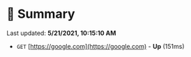 # 📖 Summary
Last updated: **5/21/2021, 10:15:10 AM**

- `GET` [https://google.com](https://google.com) - **Up** (151ms)
